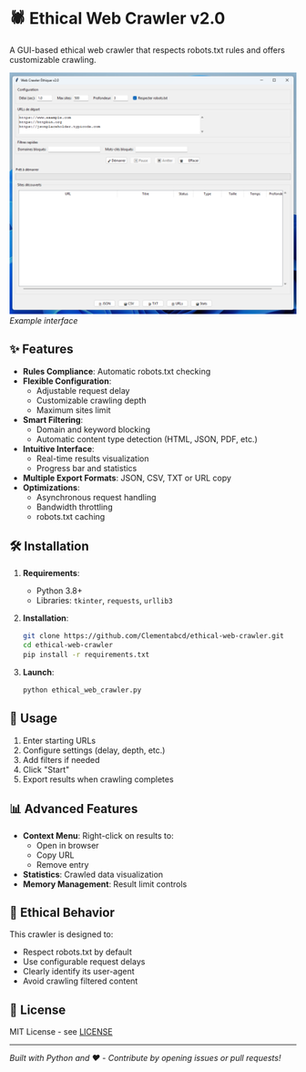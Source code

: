 # 🕷️ Ethical Web Crawler v2.0

A GUI-based ethical web crawler that respects robots.txt rules and offers customizable crawling.

![Screenshot](Screenshot.png)  
*Example interface*

## ✨ Features

- **Rules Compliance**: Automatic robots.txt checking
- **Flexible Configuration**:
  - Adjustable request delay
  - Customizable crawling depth
  - Maximum sites limit
- **Smart Filtering**:
  - Domain and keyword blocking
  - Automatic content type detection (HTML, JSON, PDF, etc.)
- **Intuitive Interface**:
  - Real-time results visualization
  - Progress bar and statistics
- **Multiple Export Formats**: JSON, CSV, TXT or URL copy
- **Optimizations**:
  - Asynchronous request handling
  - Bandwidth throttling
  - robots.txt caching

## 🛠️ Installation

1. **Requirements**:
   - Python 3.8+
   - Libraries: `tkinter`, `requests`, `urllib3`

2. **Installation**:
   ```bash
   git clone https://github.com/Clementabcd/ethical-web-crawler.git
   cd ethical-web-crawler
   pip install -r requirements.txt
   ```

3. **Launch**:
   ```bash
   python ethical_web_crawler.py
   ```

## 🚀 Usage

1. Enter starting URLs
2. Configure settings (delay, depth, etc.)
3. Add filters if needed
4. Click "Start"
5. Export results when crawling completes

## 📊 Advanced Features

- **Context Menu**: Right-click on results to:
  - Open in browser
  - Copy URL
  - Remove entry
- **Statistics**: Crawled data visualization
- **Memory Management**: Result limit controls

## 🤖 Ethical Behavior

This crawler is designed to:
- Respect robots.txt by default
- Use configurable request delays
- Clearly identify its user-agent
- Avoid crawling filtered content

## 📜 License

MIT License - see [LICENSE](LICENSE)

---

*Built with Python and ❤️ - Contribute by opening issues or pull requests!*

